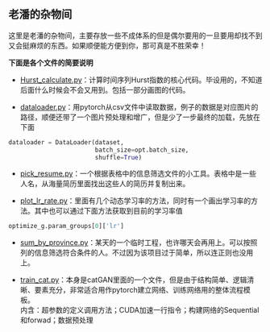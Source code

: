 <kbd>老潘的杂物间</kbd>  
---
这里是老潘的杂物间，主要存放一些不成体系的但是偶尔要用的一旦要用却找不到又会挺麻烦的东西。如果顺便能方便到你，那可真是不胜荣幸！  


**下面是各个文件的简要说明**  
  
* [Hurst_calculate.py](https://github.com/divertingPan/utility_room/blob/master/Hurst_calculate.py)：计算时间序列Hurst指数的核心代码。毕设用的，不知道后面什么时候会不会又用到。包括一部分画图的代码。
  
* [dataloader.py](https://github.com/divertingPan/utility_room/blob/master/dataloader.py)：用pytorch从csv文件中读取数据，例子的数据是对应图片的路径，顺便还带了一个图片预处理和增广，但是少了一步最终的加载，先放在下面
```python
dataloader = DataLoader(dataset,
                        batch_size=opt.batch_size,
                        shuffle=True)
```

* [pick_resume.py](https://github.com/divertingPan/utility_room/blob/master/pick_resume.py)：一个根据表格中的信息筛选文件的小工具。表格中是一些人名，从海量简历里面找出这些人的简历并复制出来。

* [plot_lr_rate.py](https://github.com/divertingPan/utility_room/blob/master/plot_lr_rate.py)：里面有几个动态学习率的方法，同时有一个画出学习率的方法。其中也可以通过下面方法获取到目前的学习率值
```python
optimize_g.param_groups[0]['lr']
```

* [sum_by_province.py](https://github.com/divertingPan/utility_room/blob/master/sum_by_province.py)：某天的一个临时工程，也许哪天会再用上。可以按照列的信息筛选符合条件的人。不过因为该项目过于简单，所以连正则也没用上。

* [train_cat.py](https://github.com/divertingPan/utility_room/blob/master/train_cat.py)：本身是catGAN里面的一个文件，但是由于结构简单、逻辑清晰、要素充分，非常适合用作pytorch建立网络、训练网络用的整体流程模板。  
内含：超参数的定义调用方法；CUDA加速一行指令；构建网络的Sequential和forwad；数据预处理

